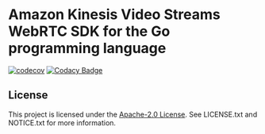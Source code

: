 # Amazon Kinesis Video Streams WebRTC SDK for the Go programming language

[![codecov](https://codecov.io/gh/BeHumans/amazon-kinesis-video-streams-webrtc-sdk-go/branch/master/graph/badge.svg?token=4IJIWKRN4V)](https://codecov.io/gh/BeHumans/amazon-kinesis-video-streams-webrtc-sdk-go)
[![Codacy Badge](https://app.codacy.com/project/badge/Grade/ea977d8dacdd44b6bcd3d5128534487c)](https://app.codacy.com/gh/BeHumans/amazon-kinesis-video-streams-webrtc-sdk-go/dashboard?utm_source=gh&utm_medium=referral&utm_content=&utm_campaign=Badge_grade)

## License

This project is licensed under the [Apache-2.0 License](http://www.apache.org/licenses/LICENSE-2.0). See LICENSE.txt and NOTICE.txt for more information.
